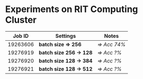 # Experiments on RIT Computing Cluster

| Job ID | Settings | Notes | 
|--------|----------|-------|
| 19263606 | **batch size => 256** | *=> Acc 74%*| 
| 19276919 | **batch size 256 -> 128** | *=> Acc ?%*| 
| 19276920 | **batch size 128 -> 384** | *=> Acc ?%*| 
| 19276921 | **batch size 128 -> 512** | *=> Acc ?%*| 


